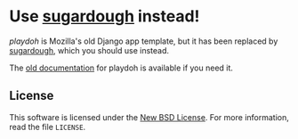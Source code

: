 Use [sugardough][] instead!
===========================

_playdoh_ is Mozilla's old Django app template, but it has been replaced by [sugardough][], which you should use instead.

The [old documentation][docs] for playdoh is available if you need it.

[django]: http://www.djangoproject.com/
[sugardough]: https://github.com/mozilla/sugardough/
[docs]: http://playdoh.rtfd.org/

License
-------
This software is licensed under the [New BSD License][BSD]. For more
information, read the file ``LICENSE``.

[BSD]: http://creativecommons.org/licenses/BSD/
